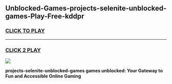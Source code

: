 
## Unblocked-Games-projects-selenite-unblocked-games-Play-Free-kddpr
<h3>
<a href="https://premium76.site?title=projects-selenite-unblocked-games&ref=17A">CLICK TO PLAY</a></h3>
<hr>

<h3>
<a href="https://premium76.site?title=projects-selenite-unblocked-games&ref=17A">CLICK 2 PLAY</a>
  
</h3>

<a href="https://premium76.site?title=projects-selenite-unblocked-games&ref=17A"><img src="https://clearcache.store/games.png"></a>


**projects-selenite-unblocked-games games unblocked: Your Gateway to Fun and Accessible Online Gaming**

